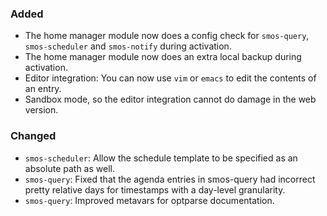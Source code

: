### Added 

* The home manager module now does a config check for `smos-query`, `smos-scheduler` and `smos-notify` during activation.
* The home manager module now does an extra local backup during activation.
* Editor integration: You can now use `vim` or `emacs` to edit the contents of an entry.
* Sandbox mode, so the editor integration cannot do damage in the web version.

### Changed

* `smos-scheduler`: Allow the schedule template to be specified as an absolute path as well.
* `smos-query`: Fixed that the agenda entries in smos-query had incorrect
  pretty relative days for timestamps with a day-level granularity.
* `smos-query`: Improved metavars for optparse documentation.
